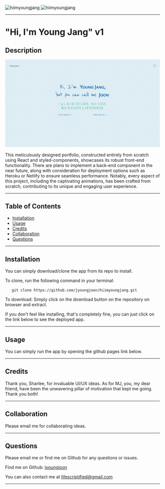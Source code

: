 ![hiimyoungjang](https://img.shields.io/github/languages/count/jyoungjoon/hiimyoungjang) ![hiimyoungjang](https://img.shields.io/github/languages/top/jyoungjoon/hiimyoungjang)

---

# "Hi, I'm Young Jang" v1

## Description

![Screenshot](./public/hiimyoungjang/home.png)

This meticulously designed portfolio, constructed entirely from scratch using React and styled-components, showcases its robust front-end functionality. There are plans to implement a back-end component in the near future, along with consideration for deployment options such as Heroku or Netlify to ensure seamless performance. Notably, every aspect of this project, including the captivating animations, has been crafted from scratch, contributing to its unique and engaging user experience.

---

## Table of Contents

- [Installation](#installation)
- [Usage](#usage)
- [Credits](#credits)
- [Collaboration](#collaboration)
- [Questions](#questions)

---

## Installation

You can simply download/clone the app from its repo to install.

To clone, run the following command in your terminal:

```
   git clone https://github.com/jyoungjoon/hiimyoungjang.git
```

To download: Simply click on the download button on the repository on browser and extract.

If you don't feel like installing, that's completely fine, you can just click on the link below to see the deployed app.

---

## Usage

You can simply run the app by opening the github pages link below.

---

## Credits

Thank you, Sharlee, for invaluable UI/UX ideas. As for MJ, you, my dear friend, have been the unwavering pillar of motivation that kept me going. Thank you both!

---

## Collaboration

Please email me for collaborating ideas.

---

## Questions

Please email me or find me on Github for any questions or issues.

Find me on Github: [jyoungjoon](https://github.com/jyoungjoon)

You can also contact me at lifescriptified@gmail.com

---
